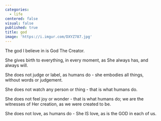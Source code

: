 ```yaml
---
categories:
  - life
centered: false
visual: false
published: true
title: god
image: 'https://i.imgur.com/DXYZ787.jpg'
---
```

The god I believe in
is God The Creator.

She gives birth to everything,
in every moment,
as She always has,
and always will.

She does not judge or label,
as humans do -
she embodies all things,
without words or judgement.

She does not watch
any person or thing -
that is what humans do.

She does not feel joy or wonder -
that is what humans do;
we are the witnesses
of Her creation,
as we were created to be.

She does not love,
as humans do -
She IS love,
as is the GOD
in each of us.

